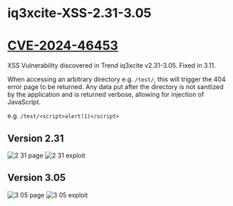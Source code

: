 # iq3xcite-XSS-2.31-3.05
# [CVE-2024-46453](https://www.cve.org/CVERecord?id=CVE-2024-46453)

XSS Vulnerability discovered in Trend iq3xcite v2.31-3.05. Fixed in 3.11.

When accessing an arbitrary directory e.g. `/test/`, this will trigger the 404 error page to be returned.
Any data put after the directory is not sanitized by the application and is returned verbose, allowing for injection of JavaScript.

e.g. `/test/<script>alert(1)</script>`


## Version 2.31
![2 31 page](https://github.com/user-attachments/assets/bdf4547e-fe26-40b2-8438-ea98b701fdd1)
![2 31 exploit](https://github.com/user-attachments/assets/747c47c9-6206-49f8-a05b-556d757cdc58)


## Version 3.05
![3 05 page](https://github.com/user-attachments/assets/2583e026-31f6-4d86-9ee3-ffeacff72b96)
![3 05 exploit](https://github.com/user-attachments/assets/c046203c-00ee-49d3-8b94-b56178ff967b)
